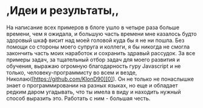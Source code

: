 # ,Идеи и результаты,,

На написание всех примеров в блоге ушло в четыре раза больше времени, чем я ожидала, и большую часть времени мне казалось будто здоровый шкаф висит над моей головой куда бы я не ни пошла. Без помощи со стороны моего супруга и коллеги, я бы никогда не смогла закончить часть моих наработок и сохранить здравый рассудок. За все примеры задач, за тщательный отбор задач для моего развития и обучения, выражаю огромную благодарность гуру Javascript и не только, человеку-программисту во всем и везде, Николаю([https://github.com/KlonD90][0]). Он не только не понаслышке знает о программировании на разных языках, но еще и обладает редким даром угадывать, что ты имела в виду и находить нужный способ выразить это. Работать с ним - большая честь.


[0]: https://github.com/KlonD90